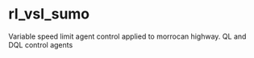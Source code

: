 # rl_vsl_sumo
Variable speed limit agent control applied to morrocan highway. 
QL and DQL control agents